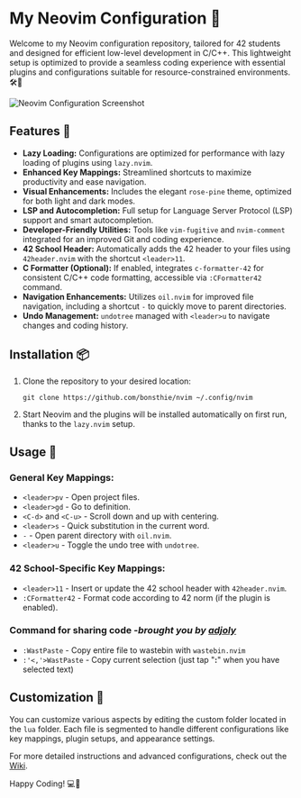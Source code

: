 # My Neovim Configuration 🚀

Welcome to my Neovim configuration repository, tailored for 42 students and designed for efficient low-level development in C/C++. This lightweight setup is optimized to provide a seamless coding experience with essential plugins and configurations suitable for resource-constrained environments. 🛠️🎨

![Neovim Configuration Screenshot](nvimConfig.png)

## Features 🌟

- **Lazy Loading:** Configurations are optimized for performance with lazy loading of plugins using `lazy.nvim`.
- **Enhanced Key Mappings:** Streamlined shortcuts to maximize productivity and ease navigation.
- **Visual Enhancements:** Includes the elegant `rose-pine` theme, optimized for both light and dark modes.
- **LSP and Autocompletion:** Full setup for Language Server Protocol (LSP) support and smart autocompletion.
- **Developer-Friendly Utilities:** Tools like `vim-fugitive` and `nvim-comment` integrated for an improved Git and coding experience.
- **42 School Header:** Automatically adds the 42 header to your files using `42header.nvim` with the shortcut `<leader>11`.
- **C Formatter (Optional):** If enabled, integrates `c-formatter-42` for consistent C/C++ code formatting, accessible via `:CFormatter42` command.
- **Navigation Enhancements:** Utilizes `oil.nvim` for improved file navigation, including a shortcut `-` to quickly move to parent directories.
- **Undo Management:** `undotree` managed with `<leader>u` to navigate changes and coding history.

## Installation 📦

1. Clone the repository to your desired location:
   ```
   git clone https://github.com/bonsthie/nvim ~/.config/nvim
   ```
2. Start Neovim and the plugins will be installed automatically on first run, thanks to the `lazy.nvim` setup.

## Usage 📘

### General Key Mappings:

- `<leader>pv` - Open project files.
- `<leader>gd` - Go to definition.
- `<C-d>` and `<C-u>` - Scroll down and up with centering.
- `<leader>s` - Quick substitution in the current word.
- `-` - Open parent directory with `oil.nvim`.
- `<leader>u` - Toggle the undo tree with `undotree`.

### 42 School-Specific Key Mappings:

- `<leader>11` - Insert or update the 42 school header with `42header.nvim`.
- `:CFormatter42` - Format code according to 42 norm (if the plugin is enabled).

### **Command for sharing code** *-brought you by [adjoly](https://github.com/keyzox71)*
  - ```:WastPaste``` - Copy entire file to wastebin with ```wastebin.nvim```
  - ```:'<,'>WastPaste``` - Copy current selection (just tap "**:**" when you have selected text)

## Customization 🔧

You can customize various aspects by editing the custom folder located in the `lua` folder. Each file is segmented to handle different configurations like key mappings, plugin setups, and appearance settings.

For more detailed instructions and advanced configurations, check out the [Wiki](https://github.com/bonsthie/nvim/wiki).

Happy Coding! 💻🌈


